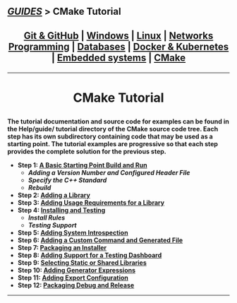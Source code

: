 ## [_GUIDES_][guides] > **CMake Tutorial**

## <p align=center>[Git & GitHub][git] | [Windows][win] | [Linux][linux] | [Networks][nets] <br/> [Programming][progLang] | [Databases][db] | [Docker & Kubernetes][docker] | [Embedded systems][embSys] | [CMake][CMake] </p>

<!--
* [_GUIDES_][guides]
* [Git & GitHub][git]
* [Windows][win]
* [Linux][linux] (Unix)
* [Networks][nets]
* [Programming Languages][progLang]
* [Databases][db]
* [Docker & Kubernetes][docker]
* [Embedded systems][embSys]
* [CMake][CMake]
-->

[guides]:   ../../README.md
[git]:      ../001_Git_and_GitHub_/Git_And_GitHub.md
[win]:      ../002_Windows_/Windows.md
[linux]:    ../003_Linux_(Unix)_/Linux_(Unix).md
[nets]:     ../004_Networks_/Networks.md
[progLang]: ../005_Programming_languages_/Programming.md
[db]:       ../006_Databases_/Databases.md
[docker]:   ../007_Docker_and_Kubernetes_/Docker_and_Kubernates.md
[embSys]:   ../008_Embedded_systems_/Embedded_systems.md
[CMake]:    CMake_Tutorial.md

---
<!-- ---------------------------------- * Navigation * ---------------------------------- -->

# <p align = center><b>CMake Tutorial<b></p>

The tutorial documentation and source code for examples can be found in the Help/guide/
tutorial directory of the CMake source code tree. Each step has its own subdirectory containing code that may be used as a starting point. The tutorial examples are progressive so that each step provides the complete solution for the previous step.

* **Step 1**: [A Basic Starting Point Build and Run][stp1]
  * *Adding a Version Number and Configured Header File*
  * *Specify the C++ Standard*
  * *Rebuild*
* **Step 2**: [Adding a Library][stp2]
* **Step 3**: [Adding Usage Requirements for a Library][stp3]
* **Step 4**: [Installing and Testing][stp4]
  * *Install Rules*
  * *Testing Support*
* **Step 5**: [Adding System Introspection][stp5]
* **Step 6**: [Adding a Custom Command and Generated File][stp6]
* **Step 7**: [Packaging an Installer][stp7]
* **Step 8**: [Adding Support for a Testing Dashboard][stp8]
* **Step 9**: [Selecting Static or Shared Libraries][stp9]
* **Step 10**: [Adding Generator Expressions][stp10]
* **Step 11**: [Adding Export Configuration][stp11]
* **Step 12**: [Packaging Debug and Release][stp12]

---

<!--
* [A Basic Starting Point Build and Run][stp1]
* [Adding a Library][stp2]
* [Adding Usage Requirements for a Library][stp3]
* [Installing and Testing][stp4]
* [Adding System Introspection][stp5]
* [Adding a Custom Command and Generated File][stp6]
* [Packaging an Installer][stp7]
* [Adding Support for a Testing Dashboard][stp8]
* [Selecting Static or Shared Libraries][stp9]
* [Adding Generator Expressions][stp10]
* [Adding Export Configuration][stp11]
* [Packaging Debug and Release][stp12]
-->

[stp1]:  res/001_Tutorial_/read/Step_1_BasicStartingPoint.md
[stp2]:  res/001_Tutorial_/read/Step_2_AddingLibrary.md
[stp3]:  res/001_Tutorial_/read/Step_3_AddingUsageRequirementsforLibrary.md
[stp4]:  res/001_Tutorial_/read/Step_4_InstallingAndTesting.md
[stp5]:  res/001_Tutorial_/read/Step_5_AddingSystemIntrospection.md
[stp6]:  res/001_Tutorial_/read/Step_6_AddingCustomCommandAndGeneratedFile.md
[stp7]:  res/001_Tutorial_/read/Step_7_PackagingAndInstaller.md
[stp8]:  res/001_Tutorial_/read/Step_8_AddingSupportForTestingDashboard.md
[stp9]:  res/001_Tutorial_/read/Step_9_SelectingStaticOrSharedLibraries.md
[stp10]: res/001_Tutorial_/read/Step_10_AddingGeneratorExpressions.md
[stp11]: res/001_Tutorial_/read/Step_11_AddingExportConfiguration.md
[stp12]: res/001_Tutorial_/read/Step_12_PackagingDebugAndRelease.md

